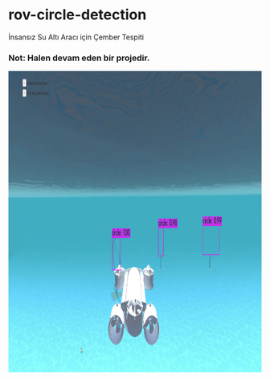 # rov-circle-detection
İnsansız Su Altı Aracı için Çember Tespiti

### Not: Halen devam eden bir projedir.


<img height="600" src="/rov.jpg"/>
